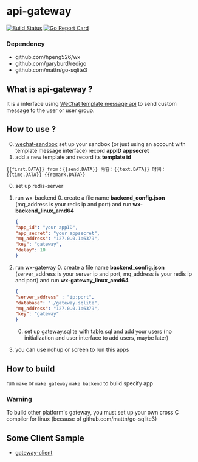 api-gateway
====

[![Build Status](https://travis-ci.org/hpeng526/wx-gateway.svg?branch=master)](https://travis-ci.org/hpeng526/wx-gateway)
[![Go Report Card](https://goreportcard.com/badge/github.com/hpeng526/wx-gateway)](https://goreportcard.com/report/github.com/hpeng526/wx-gateway)
### Dependency

- github.com/hpeng526/wx
- github.com/garyburd/redigo
- github.com/mattn/go-sqlite3

## What is api-gateway ?

It is a interface using [WeChat template message api]('https://mp.weixin.qq.com/wiki?t=resource/res_main&id=mp1433751277') to send custom message to the user or user group.

## How to use ?

0. [wechat-sandbox](https://mp.weixin.qq.com/debug/cgi-bin/sandbox?t=sandbox/login) set up your sandbox (or just using an account with template message interface) record <b>appID appsecret</b>
0. add a new template and record its <b>template id</b>

```
{{first.DATA}} from：{{send.DATA}} 内容：{{text.DATA}} 时间：{{time.DATA}} {{remark.DATA}}
```

0. set up redis-server
0. run wx-backend
    0. create a file name <b>backend_config.json</b> (mq_address is your redis ip and port) and run <b>wx-backend_linux_amd64</b>

    ```json
    {
    "app_id": "your appID",
    "app_secret": "your appsecret",
    "mq_address": "127.0.0.1:6379",
    "key": "gateway",
    "delay": 10
    }
    ```

0. run wx-gateway
    0. create a file name <b>backend_config.json</b> (server_address is your server ip and port, mq_address is your redis ip and port) and run <b>wx-gateway_linux_amd64</b>

    ```json
    {
    "server_address" : "ip:port",
    "database": "./gateway.sqlite",
    "mq_address": "127.0.0.1:6379",
    "key": "gateway"
    }
    ```

    0. set up gateway.sqlite with table.sql and add your users (no initialization
 and user interface to add users, maybe later)
0. you can use nohup or screen to run this apps

## How to build

run `make` or `make gateway` `make backend` to build specify app

### Warning

To build other platform's gateway, you must set up your own cross C compiler for linux (because of github.com/mattn/go-sqlite3)

## Some Client Sample
- [gateway-client](https://github.com/hpeng526/gateway-client)
